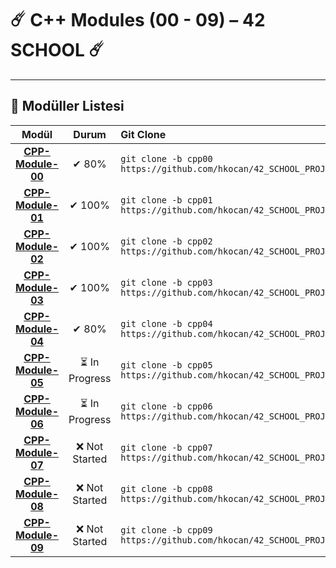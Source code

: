 # ☄️ C++ Modules (00 - 09) – 42 SCHOOL ☄️

---

## 🔧 Modüller Listesi

| Modül | Durum | Git Clone |
| :--: | :--: | :-- |
| [**CPP-Module-00**](https://github.com/hkocan/42_SCHOOL_PROJECTS/tree/cpp00) | ✔ 80% | `git clone -b cpp00 https://github.com/hkocan/42_SCHOOL_PROJECTS.git` |
| [**CPP-Module-01**](https://github.com/hkocan/42_SCHOOL_PROJECTS/tree/cpp01) | ✔ 100% | `git clone -b cpp01 https://github.com/hkocan/42_SCHOOL_PROJECTS.git` |
| [**CPP-Module-02**](https://github.com/hkocan/42_SCHOOL_PROJECTS/tree/cpp02) | ✔ 100% | `git clone -b cpp02 https://github.com/hkocan/42_SCHOOL_PROJECTS.git` |
| [**CPP-Module-03**](https://github.com/hkocan/42_SCHOOL_PROJECTS/tree/cpp03) | ✔ 100% | `git clone -b cpp03 https://github.com/hkocan/42_SCHOOL_PROJECTS.git` |
| [**CPP-Module-04**](https://github.com/hkocan/42_SCHOOL_PROJECTS/tree/cpp04) | ✔ 80% | `git clone -b cpp04 https://github.com/hkocan/42_SCHOOL_PROJECTS.git` |
| [**CPP-Module-05**](https://github.com/hkocan/42_SCHOOL_PROJECTS/tree/cpp05) | ⏳ In Progress | `git clone -b cpp05 https://github.com/hkocan/42_SCHOOL_PROJECTS.git` |
| [**CPP-Module-06**](https://github.com/hkocan/42_SCHOOL_PROJECTS/tree/cpp06) | ⏳ In Progress | `git clone -b cpp06 https://github.com/hkocan/42_SCHOOL_PROJECTS.git` |
| [**CPP-Module-07**](https://github.com/hkocan/42_SCHOOL_PROJECTS/tree/cpp07) | ❌ Not Started | `git clone -b cpp07 https://github.com/hkocan/42_SCHOOL_PROJECTS.git` |
| [**CPP-Module-08**](https://github.com/hkocan/42_SCHOOL_PROJECTS/tree/cpp08) | ❌ Not Started | `git clone -b cpp08 https://github.com/hkocan/42_SCHOOL_PROJECTS.git` |
| [**CPP-Module-09**](https://github.com/hkocan/42_SCHOOL_PROJECTS/tree/cpp09) | ❌ Not Started | `git clone -b cpp09 https://github.com/hkocan/42_SCHOOL_PROJECTS.git` |

